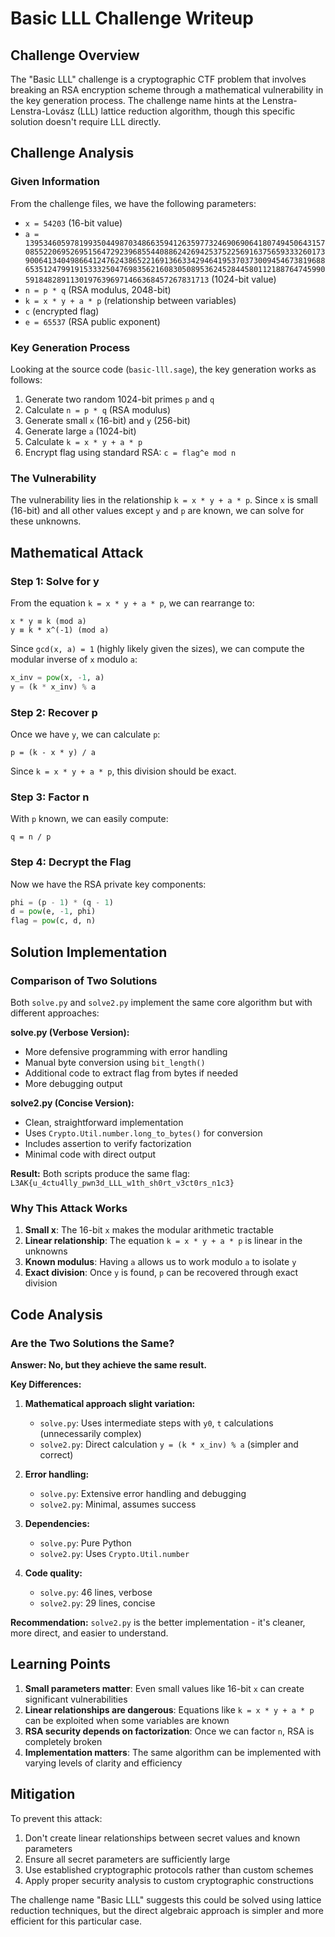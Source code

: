 # Basic LLL Challenge Writeup

## Challenge Overview

The "Basic LLL" challenge is a cryptographic CTF problem that involves breaking an RSA encryption scheme through a mathematical vulnerability in the key generation process. The challenge name hints at the Lenstra-Lenstra-Lovász (LLL) lattice reduction algorithm, though this specific solution doesn't require LLL directly.

## Challenge Analysis

### Given Information

From the challenge files, we have the following parameters:
- `x = 54203` (16-bit value)
- `a = 139534605978199350449870348663594126359773246906906418074945064315708552206952695156472923968554408862426942537522569163756593332601739006413404986641247624386522169136633429464195370373009454673819688653512479919153332504769835621608305089536245284458011218876474599059184828911301976396971466368457267831713` (1024-bit value)
- `n = p * q` (RSA modulus, 2048-bit)
- `k = x * y + a * p` (relationship between variables)
- `c` (encrypted flag)
- `e = 65537` (RSA public exponent)

### Key Generation Process

Looking at the source code (`basic-lll.sage`), the key generation works as follows:

1. Generate two random 1024-bit primes `p` and `q`
2. Calculate `n = p * q` (RSA modulus)
3. Generate small `x` (16-bit) and `y` (256-bit)
4. Generate large `a` (1024-bit)
5. Calculate `k = x * y + a * p`
6. Encrypt flag using standard RSA: `c = flag^e mod n`

### The Vulnerability

The vulnerability lies in the relationship `k = x * y + a * p`. Since `x` is small (16-bit) and all other values except `y` and `p` are known, we can solve for these unknowns.

## Mathematical Attack

### Step 1: Solve for y

From the equation `k = x * y + a * p`, we can rearrange to:
```
x * y ≡ k (mod a)
y ≡ k * x^(-1) (mod a)
```

Since `gcd(x, a) = 1` (highly likely given the sizes), we can compute the modular inverse of `x` modulo `a`:

```python
x_inv = pow(x, -1, a)
y = (k * x_inv) % a
```

### Step 2: Recover p

Once we have `y`, we can calculate `p`:
```
p = (k - x * y) / a
```

Since `k = x * y + a * p`, this division should be exact.

### Step 3: Factor n

With `p` known, we can easily compute:
```
q = n / p
```

### Step 4: Decrypt the Flag

Now we have the RSA private key components:
```python
phi = (p - 1) * (q - 1)
d = pow(e, -1, phi)
flag = pow(c, d, n)
```

## Solution Implementation

### Comparison of Two Solutions

Both `solve.py` and `solve2.py` implement the same core algorithm but with different approaches:

**solve.py (Verbose Version):**
- More defensive programming with error handling
- Manual byte conversion using `bit_length()`
- Additional code to extract flag from bytes if needed
- More debugging output

**solve2.py (Concise Version):**
- Clean, straightforward implementation
- Uses `Crypto.Util.number.long_to_bytes()` for conversion
- Includes assertion to verify factorization
- Minimal code with direct output

**Result:** Both scripts produce the same flag: `L3AK{u_4ctu4lly_pwn3d_LLL_w1th_sh0rt_v3ct0rs_n1c3}`

### Why This Attack Works

1. **Small x**: The 16-bit `x` makes the modular arithmetic tractable
2. **Linear relationship**: The equation `k = x * y + a * p` is linear in the unknowns
3. **Known modulus**: Having `a` allows us to work modulo `a` to isolate `y`
4. **Exact division**: Once `y` is found, `p` can be recovered through exact division

## Code Analysis

### Are the Two Solutions the Same?

**Answer: No, but they achieve the same result.**

**Key Differences:**

1. **Mathematical approach slight variation:**
   - `solve.py`: Uses intermediate steps with `y0`, `t` calculations (unnecessarily complex)
   - `solve2.py`: Direct calculation `y = (k * x_inv) % a` (simpler and correct)

2. **Error handling:**
   - `solve.py`: Extensive error handling and debugging
   - `solve2.py`: Minimal, assumes success

3. **Dependencies:**
   - `solve.py`: Pure Python
   - `solve2.py`: Uses `Crypto.Util.number`

4. **Code quality:**
   - `solve.py`: 46 lines, verbose
   - `solve2.py`: 29 lines, concise

**Recommendation:** `solve2.py` is the better implementation - it's cleaner, more direct, and easier to understand.

## Learning Points

1. **Small parameters matter**: Even small values like 16-bit `x` can create significant vulnerabilities
2. **Linear relationships are dangerous**: Equations like `k = x * y + a * p` can be exploited when some variables are known
3. **RSA security depends on factorization**: Once we can factor `n`, RSA is completely broken
4. **Implementation matters**: The same algorithm can be implemented with varying levels of clarity and efficiency

## Mitigation

To prevent this attack:
1. Don't create linear relationships between secret values and known parameters
2. Ensure all secret parameters are sufficiently large
3. Use established cryptographic protocols rather than custom schemes
4. Apply proper security analysis to custom cryptographic constructions

The challenge name "Basic LLL" suggests this could be solved using lattice reduction techniques, but the direct algebraic approach is simpler and more efficient for this particular case. 